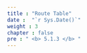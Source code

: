 ```yaml
---
title : "Route Table"
date :  "`r Sys.Date()`" 
weight : 3 
chapter : false
pre : " <b> 5.1.3 </b> "
---
```

